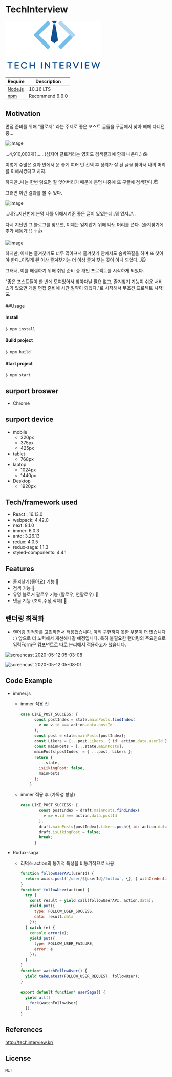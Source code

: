 # TechInterview

<img width="300"  src="./front/public/logoCenterBlue.jpg"/>




| Require               | Description     |
| --------------------- | --------------- |
| [Node.js](nodejs.org) | 10.16 LTS       |
| [npm]()               | Recommend 6.9.0 |



## Motivation

면접 준비를 위해 "클로저" 라는 주제로 좋은 포스트 글들을 구글에서 찾아 헤매 다니던 중...

![image](https://user-images.githubusercontent.com/42205606/81608350-1a9be280-9411-11ea-8374-c01c852ea7c6.png)

...4,910,000개?......(심지어 클로저라는 영화도 검색결과에 함께 나온다.) :scream:

이렇게 수많은 결과 안에서 운 좋게 여러 번 선택 후  정리가 잘 된 글을 찾아서 나의 머리를 이해시켰다고 치자.

하지만..나는 한번 읽으면 잘 잊어버리기 때문에 분명 나중에 또 구글에 검색한다.:innocent:

그러면 이런 결과를 볼 수 있다.

![image](https://user-images.githubusercontent.com/42205606/81609185-64d19380-9412-11ea-9494-cbefb0795f2d.png)

...네?..지난번에 분명 나를 이해시켜준 좋은 글이 있었는데..뭐 였지..?..

다시 지난번 그 블로그를 찾으면, 이제는 잊지않기 위해 나도 머리를 쓴다. (즐겨찾기에 추가 해놓기!! ) :sparkles::thumbsup:

![image](https://user-images.githubusercontent.com/42205606/81609777-6e0f3000-9413-11ea-9192-a7c396bbdcd2.png)

하지만, 이제는 즐겨찾기도 너무 많아져서 즐겨찾기 안에서도 숨박꼭질을 하며 또 찾아야 한다..이렇게 된 이상 즐겨찾기는 더 이상  즐겨 찾는 곳이 아니 되었다...:scream_cat:

그래서, 이를 해결하기 위해 취업 준비 중 개인 프로젝트를 시작하게 되었다.

"좋은 포스트들이 한 번에 모여있어서 찾아다닐 필요 없고, 즐겨찾기 기능이 쉬운 서비스가 있으면 개발 면접 준비에 시간 절약이 되겠다."로 시작해서 무조건 프로젝트 시작! :computer:



##Usage

#### Install

```bash
$ npm install
```

#### Build project

```bash
$ npm build
```

#### Start project

```bash
$ npm start
```



## surport broswer

* Chrome



## surport device

* mobile
  * 320px
  * 375px
  * 425px
* tablet
  * 768px
* laptop
  * 1024px
  * 1440px
* Desktop
  * 1920px



## Tech/framework used

* React : 16.13.0
* webpack: 4.42.0
* next: 8.1.0
* immer: 6.0.3
* antd: 3.26.13
* redux: 4.0.5
* redux-saga: 1.1.3
* styled-components: 4.4.1



## Features

* 즐겨찾기(좋아요) 기능 :heartbeat:
* 검색 기능 :mag_right:
* 유명 블로거 팔로우 기능 (팔로우, 언팔로우) :eyes:
* 댓글 기능 (조회,수정,삭제) :speech_balloon:



## 랜더링 최적화

* 랜더링 최적화를 고민하면서 적용했습니다. 아직 구현하지 못한 부분이 더 많습니다 : ) 앞으로 더 노력해서 개선해나갈 예정입니다. 특히 불필요한 랜더링의 주요인으로 입력Form은 컴포넌트로 따로 분리해서 적용하고자 했습니다.

![screencast 2020-05-12 05-03-08](https://user-images.githubusercontent.com/42205606/81606451-17ebbe00-940e-11ea-8d94-5f1e90218efc.gif)



![screencast 2020-05-12 05-08-01](https://user-images.githubusercontent.com/42205606/81606824-af511100-940e-11ea-912c-f7b43d5ebffb.gif)







## Code Example

* immer.js

  * immer 적용 전

    ```js
    case LIKE_POST_SUCCESS: {
          const postIndex = state.mainPosts.findIndex(
            v => v.id === action.data.postId
          );
          const post = state.mainPosts[postIndex];
          const Likers = [...post.Likers, { id: action.data.userId }];
          const mainPosts = [...state.mainPosts];
          mainPosts[postIndex] = { ...post, Likers };
          return {
            ...state,
            isLikingPost: false,
            mainPosts
          };
        }
    ```

  * immer 적용 후 (가독성 향상)

    ```js
    case LIKE_POST_SUCCESS: {
            const postIndex = draft.mainPosts.findIndex(
              v => v.id === action.data.postId
            );
            draft.mainPosts[postIndex].Likers.push({ id: action.data.userId });
            draft.isLikingPost = false;
            break;
          }
    ```

* Rudux-saga

  * 리덕스 action의 동기적 특성을 비동기적으로 사용

    ```js
    function followUserAPI(userId) {
      return axios.post(`/user/${userId}/follow`, {}, { withCredentials: true });
    }
    function* followUser(action) {
      try {
        const result = yield call(followUserAPI, action.data);
        yield put({
          type: FOLLOW_USER_SUCCESS,
          data: result.data
        });
      } catch (e) {
        console.error(e);
        yield put({
          type: FOLLOW_USER_FAILURE,
          error: e
        });
      }
    }
    function* watchFollowUser() {
      yield takeLatest(FOLLOW_USER_REQUEST, followUser);
    }
    
    export default function* userSaga() {
      yield all([
        fork(watchFollowUser)
      ]);
    }
    ```

  



## References

http://techinterview.kr/



## License

```
MIT
```

